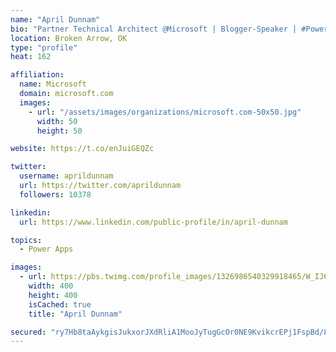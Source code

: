 ```yaml
---
name: "April Dunnam"
bio: "Partner Technical Architect @Microsoft | Blogger-Speaker | #PowerApps, #PowerAutomate, #Office365, #SharePoint | #WIT | #Karaoke Queen"
location: Broken Arrow, OK
type: "profile"
heat: 162

affiliation:
  name: Microsoft
  domain: microsoft.com
  images:
    - url: "/assets/images/organizations/microsoft.com-50x50.jpg"
      width: 50
      height: 50

website: https://t.co/enJuiGEQZc

twitter:
  username: aprildunnam
  url: https://twitter.com/aprildunnam
  followers: 10378

linkedin:
  url: https://www.linkedin.com/public-profile/in/april-dunnam

topics:
  - Power Apps

images:
  - url: https://pbs.twimg.com/profile_images/1326986540329918465/W_IJ6Ih2_400x400.jpg
    width: 400
    height: 400
    isCached: true
    title: "April Dunnam"

secured: "ry7Hb8taAykgisJukxorJXdRliA1MooJyTugGcOr0NE9KvikcrEPj1FspBd/8iTiURsAaWIvoHqPNfG1WTaXnaNY1Gqjb9C3maJfAmFNWuS4d989Qbi7mRG/r4IrvmpIisnuX4qiJEiDVJyqM4o1Mqtpts6rvS9H4UNzFwbD2kU6S9XQg8/CuMP49vhffPbLM2sBfpkCh/B1MtSJ/t0bK643mjbaF++BxLMB0Xdex6ykJPkAeA12Ku7+vdHKJCOPEU2CuzxqgQKPSUjjDKpoBBIwp/Tf+lPX4GHJdv7FvBWxuXPLwZyrl2E4coegLS0RFuTmJwKdeSf4SVHIbSvduPXK+xLTIwNGfpHNujsO29rDWDPKka80V7yxthMhPy8XsfR/mVjPugJBK4sL3XWc3eMiFDEfdmvWDA840j0Y8so=;opR8542HTVJnCgeIQRc+Ig=="
---
```



